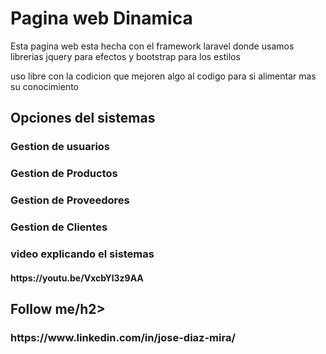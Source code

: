 <h1>Pagina web Dinamica</h1>
<p>Esta pagina web esta hecha con el framework laravel donde usamos librerias jquery para efectos y bootstrap para los estilos</p>
<p>uso libre con la codicion que mejoren algo al codigo para si alimentar mas su conocimiento</p>

<h2>Opciones del sistemas</h2>
<h3>Gestion de usuarios</h3>
<h3>Gestion de Productos</h3>
<h3>Gestion de Proveedores</h3>
<h3>Gestion de Clientes</h3>
<h3>video explicando el sistemas</h3>
<h4>https://youtu.be/VxcbYl3z9AA</h4>

<h2>Follow me/h2>
    <h3>https://www.linkedin.com/in/jose-diaz-mira/</h3>
    
